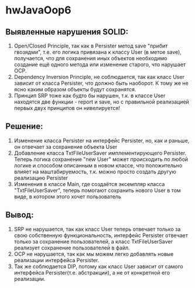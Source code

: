 # hwJavaOop6

## Выявленные нарушения SOLID:
1. Open/Closed Principle, так как в Persister метод save "прибит гвозядми", т.е. его логика привязана к классу User (в метое save), 
получается, что для сохранения иных объектов необходимо создание ещё одного метода или изменение старого, что нарушает OCP.
2. Dependency Inversion Principle, не соблюдается, так как класс User зависит от класса Persister, что должно быть наоборот. 
К тому же не ясно каким образом объекты будут сохранятся.
3. Принцип SRP тоже как будто бы нарушен, т.к. в классе User находятся две функции - report и save, но с правильной реализацией первых двух принципов
он нивелируется!

## Решение:
1. Изменение класса Persister на интерфейс Persister, но, как и раньше, он отвечает за сохранение объекта User
2. Добавление класса TxtFileUserSaver имплементирующего Persister. Теперь логика сохранение "new User" может происходить 
по любой логике и способом описанным в новом классе, что положительно влияет на маштабируемость, т.к. можно просто создать другую реализацию Persister
3. Изменения в классе Main, где создаётся эксемпляр класса "TxtFileUserSaver", теперь помогают сохранить нового User в том виде, в котором этого хочет пользователь

## Вывод:
1. SRP не нарушается, так как класс User теперь отвечает только за свою собственную функциональность,
интерфейс Persister отвечает только за сохранение пользователей, а класс TxtFileUserSaver реализует сохранение пользователей в файл.
2. OCP не нарушается, так как мы можем легко добавлять новые реализации интерфейса Persister.
3. Так же соблюдается DIP, потому как класс User зависит от самого интерфейса Persister(т.е. абстракции), а не от конкретной его реализации.
